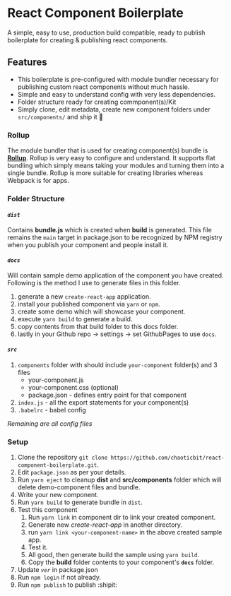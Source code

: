 # React Component Boilerplate

A simple, easy to use, production build compatible, ready to publish boilerplate for creating & publishing react components.


## Features
  * This boilerplate is pre-configured with module bundler necessary for publishing custom react components without much hassle.    
  * Simple and easy to understand config with very less dependencies.
  * Folder structure ready for creating commponent(s)/Kit
  * Simply clone, edit metadata, create new component folders under `src/components/` and ship it :rocket:


### Rollup<br/>
The module bundler that is used for creating component(s) bundle is [**Rollup**](https://rollupjs.org/guide/en). Rollup is very easy to configure and understand. It supports flat bundling which simply means taking your modules and turning them into a single bundle. Rollup is more suitable for creating libraries whereas Webpack is for apps.

### Folder Structure

#### *`dist`* <br/>
Contains **bundle.js** which is created when **build** is generated. This file remains the `main` target in package.json to be recognized by NPM registry when you publish your component and people install it.

#### *`docs`* <br/>
Will contain sample demo application of the component you have created. Following is the method I use to generate files in this folder.
1. generate a new `create-react-app` application.
2. install your published component via `yarn` or `npm`.
3. create some demo which will showcase your component.
4. execute `yarn build` to generate a build.
5. copy contents from that build folder to this docs folder.
6. lastly in your Github repo -> settings -> set GithubPages to use `docs`.

#### *`src`* <br/>
1. `components` folder with should include `your-component` folder(s) and 3 files
    * your-component.js
    * your-component.css (optional)  
    * package.json - defines entry point for that component
2. `index.js` - all the export statements for your component(s)
3. `.babelrc` - babel config

*Remaining are all config files*

### Setup
1. Clone the repository `git clone https://github.com/chaoticbit/react-component-boilerplate.git`.
2. Edit `package.json` as per your details.
3. Run `yarn eject` to cleanup **dist** and **src/components** folder which will delete demo-component files and bundle.
4. Write your new component.
5. Run `yarn build` to generate bundle in `dist`.
6. Test this component
    1. Run `yarn link` in component dir to link your created component.
    2. Generate new *create-react-app* in another directory.
    3. run `yarn link <your-component-name>` in the above created sample app.
    4. Test it.
    5. All good, then generate build the sample using `yarn build`.
    6. Copy the **build** folder contents to your component's **`docs`** folder.
7. Update *`ver`* in package.json
8. Run `npm login` if not already.
9. Run `npm publish` to publish :shipit: